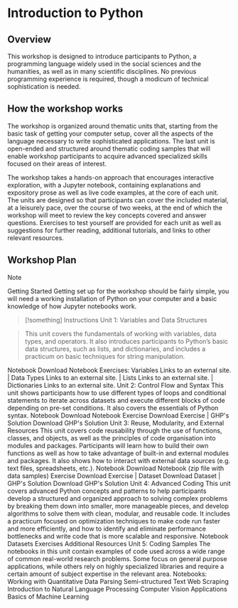# Introduction to Python

## Overview

This workshop is designed to introduce participants to Python, a programming language widely used in the social sciences and the humanities, as well as in many scientific disciplines. No previous programming experience is required, though a modicum of technical sophistication is needed.

## How the workshop works
The workshop is organized around thematic units that, starting from the basic task of getting your computer setup, cover all the aspects of the language necessary to write sophisticated applications. The last unit is open-ended and structured around thematic coding samples that will enable workshop participants to acquire advanced specialized skills focused on their areas of interest.

The workshop takes a hands-on approach that encourages interactive exploration, with a Jupyter notebook, containing explanations and expository prose as well as live code examples, at the core of each unit. The units are designed so that participants can cover the included material, at a leisurely pace, over the course of two weeks, at the end of which the workshop will meet to review the key concepts covered and answer questions. Exercises to test yourself are provided for each unit as well as suggestions for further reading, additional tutorials, and links to other relevant resources.

## Workshop Plan

> [!NOTE]
> Getting Started
> Getting set up for the workshop should be fairly simple, you will need a working installation of Python on your computer and a basic knowledge of how Jupyter notebooks work.

> [!something]
> Instructions
> Unit 1: Variables and Data Structures


> This unit covers the fundamentals of working with variables, data types, and operators. It also
> introduces participants to Python’s basic data structures, such as lists, and dictionaries, and
> includes a practicum on basic techniques for string manipulation.


Notebook Download Notebook
Exercises: Variables Links to an external site. | Data Types Links to an external site. | Lists Links to an external site. | Dictionaries Links to an external site.
Unit 2: Control Flow and Syntax
This unit shows participants how to use different types of loops and conditional statements to iterate across datasets and execute different blocks of code depending on pre-set conditions. It also covers the essentials of Python syntax.
Notebook Download Notebook
Exercise Download Exercise | GHP's Solution Download GHP's Solution
Unit 3: Reuse, Modularity, and External Resources
This unit covers code reusability through the use of functions, classes, and objects, as well as the principles of code organisation into modules and packages. Participants will learn how to build their own functions as well as how to take advantage of built-in and external modules and packages. It also shows how to interact with external data sources (e.g. text files, spreadsheets, etc.).
Notebook Download Notebook (zip file with data samples)
Exercise Download Exercise | Dataset Download Dataset | GHP's Solution Download GHP's Solution
Unit 4: Advanced Coding
This unit covers advanced Python concepts and patterns to help participants develop a structured and organized approach to solving complex problems by breaking them down into smaller, more manageable pieces, and develop algorithms to solve them with clean, modular, and reusable code. It includes a practicum focused on optimization techniques to make code run faster and more efficiently, and how to identify and eliminate performance bottlenecks and write code that is more scalable and responsive.
Notebook
Datasets
Exercises
Additional Resources
Unit 5: Coding Samples
The notebooks in this unit contain examples of code used across a wide range of common real-world research problems. Some focus on general purpose applications, while others rely on highly specialized libraries and require a certain amount of subject expertise in the relevant area.
Notebooks:
Working with Quantitative Data
Parsing Semi-structured Text
Web Scraping
Introduction to Natural Language Processing
Computer Vision Applications
Basics of Machine Learning
